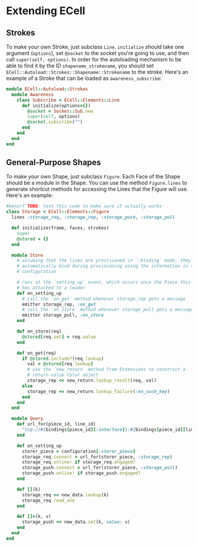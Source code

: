 # Extending ECell

## Strokes

To make your own Stroke, just subclass `Line`. `initialize` should take one
argument (`options`), set `@socket` to the socket you're going to use, and then
call `super(self, options)`. In order for the autoloading mechanism to be able
to find it by the ID `shapename_strokename`, you should set
`ECell::Autoload::Strokes::Shapename::Strokename` to the stroke. Here's an
example of a Stroke that can be loaded as `awareness_subscribe`:

```ruby
module ECell::Autoload::Strokes
  module Awareness
    class Subscribe < ECell::Elements::Line
      def initialize(options={})
        @socket = Socket::Sub.new
        super(self, options)
        @socket.subscribe("")
      end
    end
  end
end
```

## General-Purpose Shapes

To make your own Shape, just subclass `Figure`. Each Face of the Shape should
be a module in the Shape. You can use the method `Figure.lines` to generate
shortcut methods for accessing the Lines that the Figure will use. Here's an
example:

```ruby
#benzrf TODO: test this code to make sure it actually works
class Storage < ECell::Elements::Figure
  lines :storage_req, :storage_rep, :storage_push, :storage_pull

  def initialize(frame, faces, strokes)
    super
    @stored = {}
  end

  module Store
    # assuming that the lines are provisioned in `:binding` mode, they will
    # automatically bind during provisioning using the information in the
    # configuration

    # runs at the `setting_up` event, which occurs once the Piece this is in
    # has attached to a leader
    def on_setting_up
      # call the `on_get` method whenever storage_rep gets a message
      emitter storage_rep, :on_get
      # call the `on_store` method whenever storage_pull gets a message
      emitter storage_pull, :on_store
    end

    def on_store(req)
      @stored[req.set] = req.value
    end

    def on_get(req)
      if @stored.include?(req.lookup)
        val = @stored[req.lookup]
        # use the `new_return` method from Extensions to construct a
        # return-value Color object
        storage_rep << new_return.lookup_result(req, val)
      else
        storage_rep << new_return.lookup_failure(:no_such_key)
      end
    end
  end

  module Query
    def url_for(piece_id, line_id)
      "tcp://#{bindings[piece_id][:interface]}:#{bindings[piece_id][line_id]}"
    end

    def on_setting_up
      storer_piece = configuration[:storer_piece]
      storage_req.connect = url_for(storer_piece, :storage_rep)
      storage_req.online! if storage_req.engaged?
      storage_push.connect = url_for(storer_piece, :storage_pull)
      storage_push.online! if storage_push.engaged?
    end

    def [](k)
      storage_req << new_data.lookup(k)
      storage_req.read_one
    end

    def []=(k, v)
      storage_push << new_data.set(k, value: v)
    end
  end
end
```

